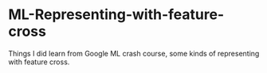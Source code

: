 # ML-Representing-with-feature-cross
Things I did learn from Google ML crash course, some kinds of representing with feature cross.
